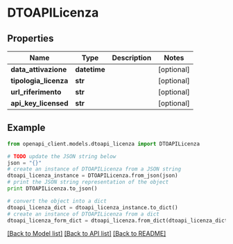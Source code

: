 # DTOAPILicenza


## Properties

Name | Type | Description | Notes
------------ | ------------- | ------------- | -------------
**data_attivazione** | **datetime** |  | [optional] 
**tipologia_licenza** | **str** |  | [optional] 
**url_riferimento** | **str** |  | [optional] 
**api_key_licensed** | **str** |  | [optional] 

## Example

```python
from openapi_client.models.dtoapi_licenza import DTOAPILicenza

# TODO update the JSON string below
json = "{}"
# create an instance of DTOAPILicenza from a JSON string
dtoapi_licenza_instance = DTOAPILicenza.from_json(json)
# print the JSON string representation of the object
print DTOAPILicenza.to_json()

# convert the object into a dict
dtoapi_licenza_dict = dtoapi_licenza_instance.to_dict()
# create an instance of DTOAPILicenza from a dict
dtoapi_licenza_form_dict = dtoapi_licenza.from_dict(dtoapi_licenza_dict)
```
[[Back to Model list]](../README.md#documentation-for-models) [[Back to API list]](../README.md#documentation-for-api-endpoints) [[Back to README]](../README.md)


